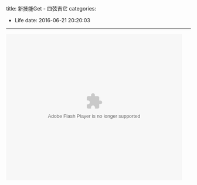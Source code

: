 title: 新技能Get - 四弦吉它
categories:
  - Life
date: 2016-06-21 20:20:03
---

<embed src="http://player.youku.com/player.php/sid/XMTYyMTE5NzU0OA==/v.swf" allowFullScreen="true" quality="high" width="480" height="400" align="middle" allowScriptAccess="always" type="application/x-shockwave-flash"></embed>


